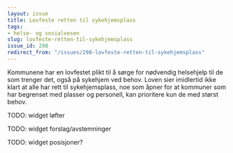 ```yaml
---
layout: issue
title: Lovfeste retten til sykehjemsplass
tags:
- helse- og sosialvesen
slug: lovfeste-retten-til-sykehjemsplass
issue_id: 298
redirect_from: "/issues/298-lovfeste-retten-til-sykehjemsplass"
---
```


Kommunene har en lovfestet plikt til å sørge for nødvendig helsehjelp til de som trenger det, også på sykehjem ved behov. Loven sier imidlertid ikke klart at alle har rett til sykehjemsplass, noe som åpner for at kommuner som har begrenset med plasser og personell, kan prioritere kun de med størst behov.

TODO: widget løfter

TODO: widget forslag/avstemninger

TODO: widget posisjoner?

